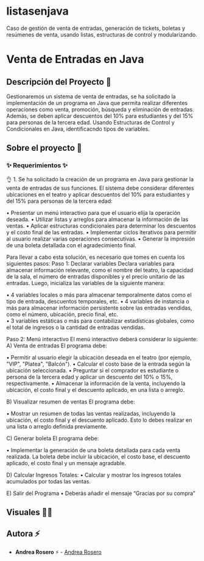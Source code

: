 # listasenjava
Caso de gestión de venta de entradas, generación de tickets, boletas y resúmenes de venta, usando listas, estructuras de control y modularizando.

# Venta de Entradas en Java

## Descripción del Proyecto :scroll:

Gestionaremos un sistema de venta de entradas, se ha solicitado la implementación de un programa en Java que permita realizar diferentes operaciones como venta, promoción, búsqueda y eliminación de entradas. Además, se deben aplicar descuentos del 10% para estudiantes y del 15% para personas de la tercera edad.
Usando Estructuras de Control y Condicionales en Java, identificacndo tipos de variables.

## Sobre el proyecto 🚀

### ✨ Requerimientos ✨

👌 1. Se ha solicitado la creación de un programa en Java para gestionar la venta de entradas de sus funciones. El sistema debe considerar diferentes ubicaciones en el teatro y aplicar descuentos del 10% para estudiantes y del 15% para personas de la tercera edad:

•	Presentar un menú interactivo para que el usuario elija la operación deseada. 
•	Utilizar listas y arreglos para almacenar la información de las ventas. 
•	Aplicar estructuras condicionales para determinar los descuentos y el costo final de las entradas. 
•	Implementar ciclos iterativos para permitir al usuario realizar varias operaciones consecutivas. 
•	Generar la impresión de una boleta detallada con el agradecimiento final.


Para llevar a cabo esta solución, es necesario que tomes en cuenta los siguientes pasos:
Paso 1: Declarar variables 
Declara variables para almacenar información relevante, como el nombre del teatro, la capacidad de la sala, el número de entradas disponibles y el precio unitario de las entradas. Luego, inicializa las variables de la siguiente manera:

•	4 variables locales o más para almacenar temporalmente datos como el tipo de entrada, descuentos temporales, etc. 
•	4 variables de instancia o más para almacenar información persistente sobre las entradas vendidas, como el número, ubicación, precio final, etc.  
•	3 variables estáticas o más para contabilizar estadísticas globales, como el total de ingresos o la cantidad de entradas vendidas.

Paso 2: Menú interactivo
El menú interactivo deberá considerar lo siguiente:
A)	Venta de entradas
El programa debe: 

•	Permitir al usuario elegir la ubicación deseada en el teatro (por ejemplo, "VIP", "Platea", "Balcón"). 
•	Calcular el costo base de la entrada según la ubicación seleccionada. 
•	Preguntar si el comprador es estudiante o persona de la tercera edad y aplicar un descuento del 10% o 15%, respectivamente. 
•	Almacenar la información de la venta, incluyendo la ubicación, el costo final y el descuento aplicado, en una lista o arreglo.
 
B)	Visualizar resumen de ventas
El programa debe: 

•	Mostrar un resumen de todas las ventas realizadas, incluyendo la ubicación, el costo final y el descuento aplicado. Esto lo debes realizar en una lista o arreglo definida previamente. 
  
C)	Generar boleta
El programa debe: 

•	Implementar la generación de una boleta detallada para cada venta realizada. La boleta debe incluir la ubicación, el costo base, el descuento aplicado, el costo final y un mensaje agradable.

D)	 Calcular Ingresos Totales: 
•	Calcular y mostrar los ingresos totales acumulados por todas las ventas. 
 
E)	Salir del Programa
•	Deberás añadir el mensaje “Gracias por su compra”


## Visuales :mage_woman:




## Autora ⚡ 

- **Andrea Rosero** ⚡  - [Andrea Rosero](https://github.com/andreaendigital)
